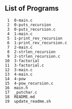 ## List of Programs

     1	0-main.c
     2	0-puts_recursion
     3	0-puts_recursion.c
     4	1-main.c
     5	1-print_rev_recursion
     6	1-print_rev_recursion.c
     7	2-main.c
     8	2-strlen_recursion
     9	2-strlen_recursion.c
    10	3-factorial
    11	3-factorial.c
    12	3-main.c
    13	4-main.c
    14	4-pow
    15	4-pow_recursion.c
    16	main.h
    17	_putchar.c
    18	README.md
    19	update_readme.sh
